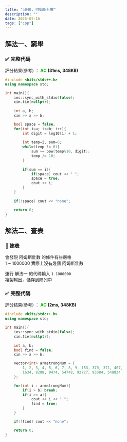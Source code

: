 ```yaml
---
title: "a040. 阿姆斯壯數"
description: ""
date: 2025-05-16
tags: ["cpp"]
--- 
```


## 解法一、窮舉

### ✅ 完整代碼

評分結果(參考) ： **<font color="#00bb00">AC</font> (31ms, 348KB)**

```cpp
#include <bits/stdc++.h>
using namespace std;

int main(){
    ios::sync_with_stdio(false);
    cin.tie(nullptr);
    
    int a, b;
    cin >> a >> b;

    bool space = false;
    for(int i=a; i<=b; i++){
        int digit = log10(i) + 1;
        
        int temp=i, sum=0;
        while(temp != 0){
            sum += pow(temp%10, digit);
            temp /= 10;
        }
        
        if(sum == i){
            if(space) cout << " ";
            space = true;
            cout << i;
        }
    }
    
    if(!space) cout << "none";

    return 0;
}
```

## 解法二、查表

### 🔹 建表

會發現 阿姆斯壯數 的條件有些嚴格<br>
1 ~ 1000000 實際上沒有幾個 阿姆斯壯數

運行 解法一 的代碼輸入 `1 1000000`<br>
複製輸出，儲存到陣列中

### ✅ 完整代碼

評分結果(參考) ： **<font color="#00bb00">AC</font> (2ms, 348KB)**

```cpp
#include <bits/stdc++.h>
using namespace std;

int main(){
    ios::sync_with_stdio(false);
    cin.tie(nullptr);
    
    int a, b;
    bool find = false;
    cin >> a >> b;

    vector<int> armstrongNum = {
        1, 2, 3, 4, 5, 6, 7, 8, 9, 153, 370, 371, 407,
        1634, 8208, 9474, 54748, 92727, 93084, 548834
    };

    for(int i : armstrongNum){
        if(i > b) break;
        if(i >= a){
            cout << i << " ";
            find = true;
        }
    }

    if(!find) cout << "none";

    return 0;
}
```
